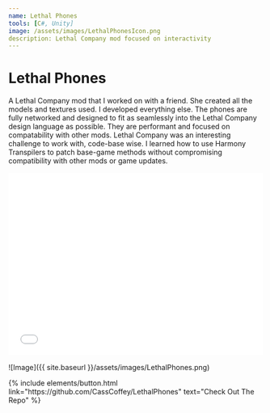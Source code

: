 ```yaml
---
name: Lethal Phones
tools: [C#, Unity]
image: /assets/images/LethalPhonesIcon.png
description: Lethal Company mod focused on interactivity
---
```


# Lethal Phones

A Lethal Company mod that I worked on with a friend. She created all the models and textures used. I developed everything else.
The phones are fully networked and designed to fit as seamlessly into the Lethal Company design language as possible. They are performant and focused on compatability with other mods.
Lethal Company was an interesting challenge to work with, code-base wise. I learned how to use Harmony Transpilers to patch base-game methods without compromising compatibility with other mods or game updates.

<iframe width="640" height="360" src="{{ site.baseurl }}/assets/videos/LethalPhonesDemo.mp4" frameborder="0" allowfullscreen="" style="margin: 1rem auto;display: block;max-width: 100%;"></iframe>

![Image]({{ site.baseurl }}/assets/images/LethalPhones.png)

<p class="text-center">
{% include elements/button.html link="https://github.com/CassCoffey/LethalPhones" text="Check Out The Repo" %}
</p>